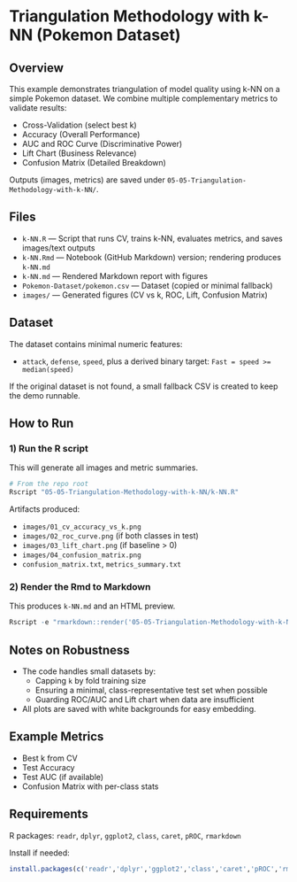 # Triangulation Methodology with k-NN (Pokemon Dataset)

## Overview
This example demonstrates triangulation of model quality using k-NN on a simple Pokemon dataset. We combine multiple complementary metrics to validate results:

- Cross-Validation (select best k)
- Accuracy (Overall Performance)
- AUC and ROC Curve (Discriminative Power)
- Lift Chart (Business Relevance)
- Confusion Matrix (Detailed Breakdown)

Outputs (images, metrics) are saved under `05-05-Triangulation-Methodology-with-k-NN/`.

## Files
- `k-NN.R` — Script that runs CV, trains k-NN, evaluates metrics, and saves images/text outputs
- `k-NN.Rmd` — Notebook (GitHub Markdown) version; rendering produces `k-NN.md`
- `k-NN.md` — Rendered Markdown report with figures
- `Pokemon-Dataset/pokemon.csv` — Dataset (copied or minimal fallback)
- `images/` — Generated figures (CV vs k, ROC, Lift, Confusion Matrix)

## Dataset
The dataset contains minimal numeric features:
- `attack`, `defense`, `speed`, plus a derived binary target: `Fast = speed >= median(speed)`

If the original dataset is not found, a small fallback CSV is created to keep the demo runnable.

## How to Run

### 1) Run the R script
This will generate all images and metric summaries.

```r
# From the repo root
Rscript "05-05-Triangulation-Methodology-with-k-NN/k-NN.R"
```

Artifacts produced:
- `images/01_cv_accuracy_vs_k.png`
- `images/02_roc_curve.png` (if both classes in test)
- `images/03_lift_chart.png` (if baseline > 0)
- `images/04_confusion_matrix.png`
- `confusion_matrix.txt`, `metrics_summary.txt`

### 2) Render the Rmd to Markdown
This produces `k-NN.md` and an HTML preview.

```r
Rscript -e "rmarkdown::render('05-05-Triangulation-Methodology-with-k-NN/k-NN.Rmd', output_dir='05-05-Triangulation-Methodology-with-k-NN')"
```

## Notes on Robustness
- The code handles small datasets by:
  - Capping `k` by fold training size
  - Ensuring a minimal, class-representative test set when possible
  - Guarding ROC/AUC and Lift chart when data are insufficient
- All plots are saved with white backgrounds for easy embedding.

## Example Metrics
- Best k from CV
- Test Accuracy
- Test AUC (if available)
- Confusion Matrix with per-class stats

## Requirements
R packages: `readr`, `dplyr`, `ggplot2`, `class`, `caret`, `pROC`, `rmarkdown`

Install if needed:

```r
install.packages(c('readr','dplyr','ggplot2','class','caret','pROC','rmarkdown'), repos='https://cloud.r-project.org')
```

